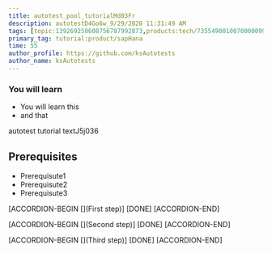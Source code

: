 ```yaml
---
title: autotest_pool_tutorialMd03Fr
description: autotestD4Go6w_9/29/2020 11:31:49 AM
tags: [topic:139269250608756787992873,products:tech/73554900100700000996,tutorial:experience/advanced]
primary_tag: tutorial:product/sapHana
time: 55
author_profile: https://github.com/ksAutotests
author_name: ksAutotests
---
```

### You will learn
- You will learn this
- and that

autotest tutorial textJ5j036

## Prerequisites
- Prerequisute1
- Prerequisute2
- Prerequisute3

[ACCORDION-BEGIN [](First step)]
[DONE]
[ACCORDION-END]

[ACCORDION-BEGIN [](Second step)]
[DONE]
[ACCORDION-END]

[ACCORDION-BEGIN [](Third step)]
[DONE]
[ACCORDION-END]

